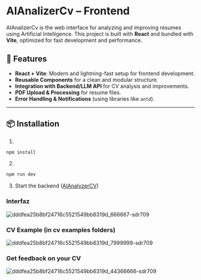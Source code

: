 # AIAnalizerCv – Frontend

AIAnalizerCv is the web interface for analyzing and improving resumes using Artificial Intelligence. This project is built with **React** and bundled with **Vite**, optimized for fast development and performance.

## 🚀 Features

- **React + Vite**: Modern and lightning-fast setup for frontend development.
- **Reusable Components** for a clean and modular structure.
- **Integration with Backend/LLM API** for CV analysis and improvements.
- **PDF Upload & Processing** for resume files.
- **Error Handling & Notifications** (using libraries like `antd`).

---

## 📦 Installation
1. 
```bash
npm install
```
2.
```bash
npm run dev
```
3. Start the backend ([AIAnalyzerCV](https://github.com/bhcastillo/AIAnalyzerCV))

### Interfaz
![dddfea25b8bf24716c5521549bb6319d_666667-sdr709](https://github.com/user-attachments/assets/09f297c3-08f3-4358-b496-00497cb709db)
### CV Example (in cv examples folders)
![dddfea25b8bf24716c5521549bb6319d_7999999-sdr709](https://github.com/user-attachments/assets/1bb9204a-a04e-4b2c-aadf-bf38fc68687a)
### Get feedback on your CV
![dddfea25b8bf24716c5521549bb6319d_44366666-sdr709](https://github.com/user-attachments/assets/1630045b-36b6-4915-b773-79ee74a32869)
